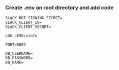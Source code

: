 ### Create .env on root directory and add code

```node
SLACK_BOT_SIGNING_SECRET=
SLACK_CLIENT_ID=
SLACK_CLIENT_SECRET=

LOG_LEVEL=info

PORT=8085

DB_USERNAME=
DB_PASSWORD=
DB_NAME=
```
